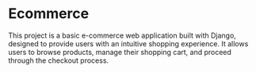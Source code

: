 # Ecommerce
This project is a basic e-commerce web application built with Django, designed to provide users with an intuitive shopping experience. It allows users to browse products, manage their shopping cart, and proceed through the checkout process.
